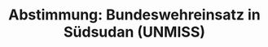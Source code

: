 ---
abstimmung:
  abstimmung: 1
  bundestagssitzung: 136
  datum: 12. November 2015
  legislaturperiode: 18
categories:
- Bundeswehr
- Ausland
data:
- title: Abstimmungsergebnis 20151112_1-data.pdf
  url: /res/abstimmungsliste/20151112_1-data.pdf
- title: Abstimmungsergebnis 20151112_1_xls-data.csv
  url: /res/abstimmungsliste/csv/20151112_1_xls-data.csv
documents:
- local: /res/abstimmungsdaten/018-136-01/1806504.pdf
  title: Drucksache 18/06504.pdf
  url: http://dip21.bundestag.de/dip21/btd/18/065/1806504.pdf
- local: /res/abstimmungsdaten/018-136-01/1806638.pdf
  title: Drucksache 18/06638.pdf
  url: http://dip21.bundestag.de/dip21/btd/18/066/1806638.pdf
ergebnis:
  cdu/csu:
    enthaltung: 0
    gesamt: 310
    ja: 286
    nein: 0
    nichtabgegeben: 24
    ungueltig: 0
  die.linke:
    enthaltung: 0
    gesamt: 64
    ja: 0
    nein: 57
    nichtabgegeben: 7
    ungueltig: 0
  file: 20151112_1_xls-data.csv
  gruenen:
    enthaltung: 0
    gesamt: 63
    ja: 58
    nein: 0
    nichtabgegeben: 5
    ungueltig: 0
  spd:
    enthaltung: 2
    gesamt: 193
    ja: 173
    nein: 1
    nichtabgegeben: 17
    ungueltig: 0
layout: abstimmung
links:
- title: https://www.bundestag.de/parlament/plenum/abstimmung/abstimmung?id=372
  url: https://www.bundestag.de/parlament/plenum/abstimmung/abstimmung?id=372
- title: http://www.abgeordnetenwatch.de/verlaengerung_des_bundeswehreinsatzes_im_suedsudan_unmiss-1105-774.html
  url: http://www.abgeordnetenwatch.de/verlaengerung_des_bundeswehreinsatzes_im_suedsudan_unmiss-1105-774.html
preview: 'Deutscher Bundestag


  136. Sitzung des Deutschen Bundestages

  am Donnerstag, 12.November 2015


  Endgültiges Ergebnis der Namentlichen Abstimmung Nr. 1


  Beschlussempfehlung des Auswärtigen Ausschusses (3. Ausschuss) zu dem Antrag der

  Bundesregierung

  Fortsetzung der Beteiligung bewaffneter deutscher Streitkräfte an der von den Vereinten

  Nationen geführten Friedensmission in Südsudan (UNMISS) auf Grundlage der Resolution

  1996 (2011) des Sicherheitsrates der Vereinten Nationen vom 8. Juli 2011 und

  Folgeresolutionen, zuletzt 2241 (2015) vom 9. Oktober 2015

  Drs. 18/6504 und 18/6638


  Abgegebene Stimmen insgesamt:


  577


  Nicht abgegebene Stimmen:

  Ja-Stimmen:


  53

  517


  Nein-Stimmen:


  58


  Enthaltungen:


  2


  Ungültige:


  0


  Berlin, den 12.11.2015


  Beginn: 19:56

  Ende: 19:58

  '
tags:
- Südsudan
- Bundeswehr
- UNMISS
- UN
title: 'Abstimmung: Bundeswehreinsatz in Südsudan (UNMISS)'
---